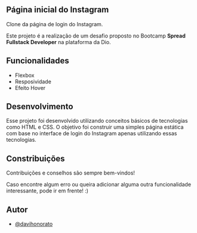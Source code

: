 ## Página inicial do Instagram

Clone da página de login do Instagram.

Este projeto é a realização de um desafio proposto no Bootcamp **Spread Fullstack Developer** na plataforma da Dio.


## Funcionalidades

- Flexbox
- Resposividade
- Efeito Hover


## Desenvolvimento

Esse projeto foi desenvolvido utilizando conceitos básicos de tecnologias como HTML e CSS. O objetivo foi construir uma simples página estática com base no interface de login do Instagram apenas utilizando essas tecnologias.


## Constribuições

Contribuições e conselhos são sempre bem-vindos!

Caso encontre algum erro ou queira adicionar alguma outra funcionalidade interessante, pode ir em frente! :)


## Autor

- [@davihonorato](https://www.github.com/davihonorato)